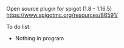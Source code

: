 Open source plugin for spigot (1.8 - 1.16.5)
https://www.spigotmc.org/resources/86591/

To do list:

- Nothing in program 
